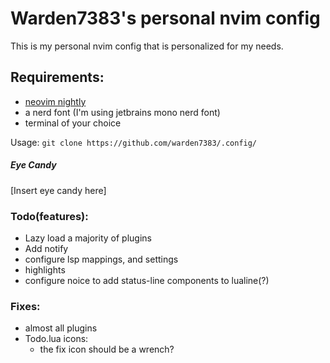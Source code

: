 # Warden7383's personal nvim config
This is my personal nvim config that is personalized for my needs.<br>
## Requirements:
- [neovim nightly](https://github.com/neovim/neovim/releases/)
- a nerd font (I'm using jetbrains mono nerd font)
- terminal of your choice<br>

Usage:
`git clone https://github.com/warden7383/.config/`
##### Eye Candy
\[Insert eye candy here\]<br>
### Todo(features):
- Lazy load a majority of plugins
- Add notify
- configure lsp  mappings, and settings 
- highlights
- configure noice to add status-line components to lualine(?)
### Fixes:
- almost all plugins
- Todo.lua icons:
  - the fix icon should be a wrench?
